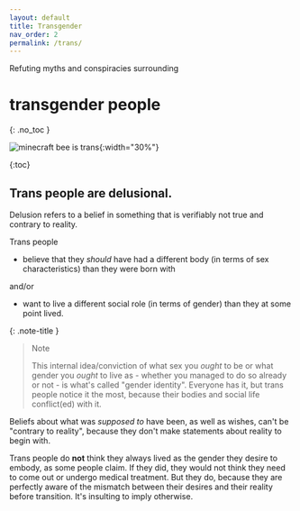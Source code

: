 ```yaml
---
layout: default
title: Transgender
nav_order: 2
permalink: /trans/
---
```


Refuting myths and conspiracies surrounding
# transgender people
{: .no_toc }

![minecraft bee is trans](https://opossum3.github.io/lgbt/images/transbee.png "Like bees, trans people are valuable members of our ecosystem that are feared needlessley. They usually aren't aggressive and only attack if you bother them first, but when they do, they are willing to fight to their death to protect themelves and those like them from your slander."){:width="30%"}

{:toc} 

## Trans people are delusional.
Delusion refers to a belief in something that is verifiably not true and contrary to reality.

Trans people
- believe that they _should_ have had a different body (in terms of sex characteristics) than they were born with

and/or 
- want to live a different social role (in terms of gender) than they at some point lived.

{: .note-title }
> Note
> 
> This internal idea/conviction of what sex you _ought_ to be or what gender you _ought_ to live as - whether you managed to do so already or not - is what's called "gender identity". Everyone has it, but trans people notice it the most, because their bodies and social life conflict(ed) with it.

Beliefs about what was _supposed to_ have been, as well as wishes, can't be "contrary to reality", because they don't make statements about reality to begin with.

Trans people do **not** think they always lived as the gender they desire to embody, as some people claim. If they did, they would not think they need to come out or undergo medical treatment. But they do, because they are perfectly aware of the mismatch between their desires and their reality before transition. It's insulting to imply otherwise.

